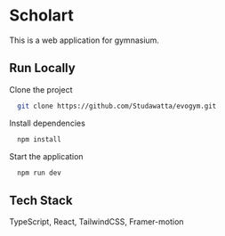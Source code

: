 # Scholart

This is a web application for gymnasium.

## Run Locally

Clone the project

```bash
  git clone https://github.com/Studawatta/evogym.git
```

Install dependencies

```bash
  npm install
```

Start the application

```bash
  npm run dev
```

## Tech Stack

TypeScript, React, TailwindCSS, Framer-motion

